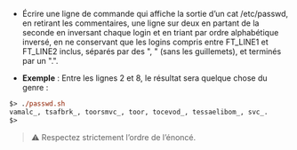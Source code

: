 - Écrire une ligne de commande qui affiche la sortie d’un cat /etc/passwd, en
retirant les commentaires, une ligne sur deux en partant de la seconde en inversant
chaque login et en triant par ordre alphabétique inversé, en ne conservant que les
logins compris entre FT_LINE1 et FT_LINE2 inclus, séparés par des ", " (sans
les guillemets), et terminés par un ".".

- **Exemple** : Entre les lignes 2 et 8, le résultat sera quelque chose du genre :

```ps
$> ./passwd.sh
vamalc_, tsafbrk_, toorsmvc_, toor, tocevod_, tessaelibom_, svc_.
$>
```

> :warning: Respectez strictement l’ordre de l’énoncé.
